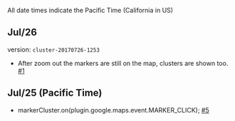 All date times indicate the Pacific Time (California in US)

## Jul/26

version: `cluster-20170726-1253`
- After zoom out the markers are still on the map, clusters are shown too. [#1](https://github.com/mapsplugin/cordova-plugin-googlemaps-cluster/issues/1)

## Jul/25 (Pacific Time)
- markerCluster.on(plugin.google.maps.event.MARKER_CLICK); [#5](https://github.com/mapsplugin/cordova-plugin-googlemaps-cluster/issues/5)
